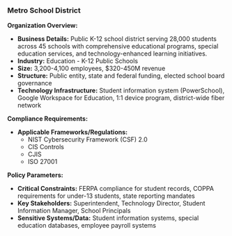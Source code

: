 ### Metro School District

**Organization Overview:**
* **Business Details:** Public K-12 school district serving 28,000 students across 45 schools with comprehensive educational programs, special education services, and technology-enhanced learning initiatives.
* **Industry:** Education - K-12 Public Schools
* **Size:** 3,200-4,100 employees, $320-450M revenue
* **Structure:** Public entity, state and federal funding, elected school board governance
* **Technology Infrastructure:** Student information system (PowerSchool), Google Workspace for Education, 1:1 device program, district-wide fiber network

**Compliance Requirements:**
* **Applicable Frameworks/Regulations:**
    * NIST Cybersecurity Framework (CSF) 2.0
    * CIS Controls
    * CJIS
    * ISO 27001

**Policy Parameters:**
* **Critical Constraints:** FERPA compliance for student records, COPPA requirements for under-13 students, state reporting mandates
* **Key Stakeholders:** Superintendent, Technology Director, Student Information Manager, School Principals
* **Sensitive Systems/Data:** Student information systems, special education databases, employee payroll systems